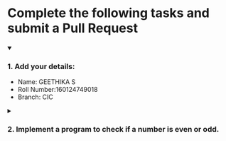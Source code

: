 # Complete the following tasks and submit a Pull Request
<details open>
<summary><h3>1. Add your details: </h3></summary>
<ul>
  <li> Name: GEETHIKA S </li>
  <li> Roll Number:160124749018 </li>
  <li> Branch: CIC </li>
</ul>
</details>
<details>
<summary><h3> 2. Implement a program to check if a number is even or odd. </h3></summary>
<ul>
  <li> Create a new file in the repository and add your code. </li>
  <li> Use any programming language of your choice. </li>
</ul>
</details>
